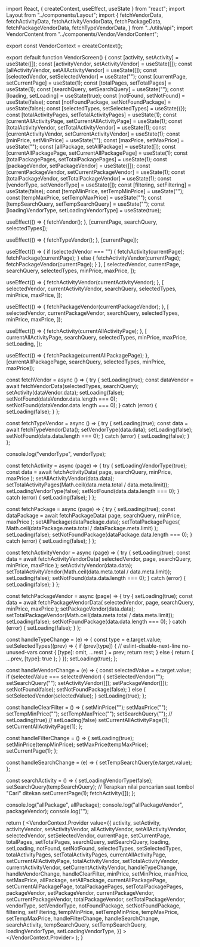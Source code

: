 import React, { createContext, useEffect, useState } from "react";
import Layout from "../components/Layout";
import {
  fetchVendorData,
  fetchActivityData,
  fetchActivityVendorData,
  fetchPackageData,
  fetchPackageVendorData,
  fetchTypeVendorData,
} from "../utils/api";
import VendorContent from "../components/Vendor/VendorContent";

export const VendorContext = createContext();

export default function VendorScreen() {
  const [activity, setActivity] = useState([]);
  const [activityVendor, setActivityVendor] = useState([]);
  const [allActivityVendor, setAllActivityVendor] = useState([]);
  const [selectedVendor, setSelectedVendor] = useState("");
  const [currentPage, setCurrentPage] = useState(1);
  const [totalPages, setTotalPages] = useState(1);
  const [searchQuery, setSearchQuery] = useState("");
  const [loading, setLoading] = useState(true);
  const [notFound, setNotFound] = useState(false);
  const [notFoundPackage, setNotFoundPackage] = useState(false);
  const [selectedTypes, setSelectedTypes] = useState({});
  const [totalActivityPages, setTotalActivityPages] = useState(1);
  const [currentAllActivityPage, setCurrentAllActivityPage] = useState(1);
  const [totalActivityVendor, setTotalActivityVendor] = useState(1);
  const [currentActivityVendor, setCurrentActivityVendor] = useState(1);
  const [minPrice, setMinPrice] = useState("");
  const [maxPrice, setMaxPrice] = useState("");
  const [allPackage, setAllPackage] = useState([]);
  const [currentAllPackagePage, setCurrentAllPackagePage] = useState(1);
  const [totalPackagePages, setTotalPackagePages] = useState(1);
  const [packageVendor, setPackageVendor] = useState([]);
  const [currentPackageVendor, setCurrentPackageVendor] = useState(1);
  const [totalPackageVendor, setTotalPackageVendor] = useState(1);
  const [vendorType, setVendorType] = useState([]);
  const [filtering, setFiltering] = useState(false);
  const [tempMinPrice, setTempMinPrice] = useState("");
  const [tempMaxPrice, setTempMaxPrice] = useState("");
  const [tempSearchQuery, setTempSearchQuery] = useState("");
  const [loadingVendorType, setLoadingVendorType] = useState(true);

  useEffect(() => {
    fetchVendor();
  }, [currentPage, searchQuery, selectedTypes]);

  useEffect(() => {
    fetchTypeVendor();
  }, [currentPage]);

  useEffect(() => {
    if (selectedVendor === "") {
      fetchActivity(currentPage);
      fetchPackage(currentPage);
    } else {
      fetchActivityVendor(currentPage);
      fetchPackageVendor(currentPage);
    }
  }, [
    selectedVendor,
    currentPage,
    searchQuery,
    selectedTypes,
    minPrice,
    maxPrice,
  ]);

  useEffect(() => {
    fetchActivityVendor(currentActivityVendor);
  }, [
    selectedVendor,
    currentActivityVendor,
    searchQuery,
    selectedTypes,
    minPrice,
    maxPrice,
  ]);

  useEffect(() => {
    fetchPackageVendor(currentPackageVendor);
  }, [
    selectedVendor,
    currentPackageVendor,
    searchQuery,
    selectedTypes,
    minPrice,
    maxPrice,
  ]);

  useEffect(() => {
    fetchActivity(currentAllActivityPage);
  }, [
    currentAllActivityPage,
    searchQuery,
    selectedTypes,
    minPrice,
    maxPrice,
    setLoading,
  ]);

  useEffect(() => {
    fetchPackage(currentAllPackagePage);
  }, [currentAllPackagePage, searchQuery, selectedTypes, minPrice, maxPrice]);

  const fetchVendor = async () => {
    try {
      setLoading(true);
      const dataVendor = await fetchVendorData(selectedTypes, searchQuery);
      setActivity(dataVendor.data);
      setLoading(false);
      setNotFound(dataVendor.data.length === 0);
      setNotFound(dataVendor.data.length === 0);
    } catch (error) {
      setLoading(false);
    }
  };

  const fetchTypeVendor = async () => {
    try {
      setLoading(true);
      const data = await fetchTypeVendorData();
      setVendorType(data.data);
      setLoading(false);
      setNotFound(data.data.length === 0);
    } catch (error) {
      setLoading(false);
    }
  };

  console.log("vendorType", vendorType);

  const fetchActivity = async (page) => {
    try {
      setLoadingVendorType(true);
      const data = await fetchActivityData(
        page,
        searchQuery,
        minPrice,
        maxPrice
      );
      setAllActivityVendor(data.data);
      setTotalActivityPages(Math.ceil(data.meta.total / data.meta.limit));
      setLoadingVendorType(false);
      setNotFound(data.data.length === 0);
    } catch (error) {
      setLoading(false);
    }
  };

  const fetchPackage = async (page) => {
    try {
      setLoading(true);
      const dataPackage = await fetchPackageData(
        page,
        searchQuery,
        minPrice,
        maxPrice
      );
      setAllPackage(dataPackage.data);
      setTotalPackagePages(
        Math.ceil(dataPackage.meta.total / dataPackage.meta.limit)
      );
      setLoading(false);
      setNotFoundPackage(dataPackage.data.length === 0);
    } catch (error) {
      setLoading(false);
    }
  };

  const fetchActivityVendor = async (page) => {
    try {
      setLoading(true);
      const data = await fetchActivityVendorData(
        selectedVendor,
        page,
        searchQuery,
        minPrice,
        maxPrice
      );
      setActivityVendor(data.data);
      setTotalActivityVendor(Math.ceil(data.meta.total / data.meta.limit));
      setLoading(false);
      setNotFound(data.data.length === 0);
    } catch (error) {
      setLoading(false);
    }
  };

  const fetchPackageVendor = async (page) => {
    try {
      setLoading(true);
      const data = await fetchPackageVendorData(
        selectedVendor,
        page,
        searchQuery,
        minPrice,
        maxPrice
      );
      setPackageVendor(data.data);
      setTotalPackageVendor(Math.ceil(data.meta.total / data.meta.limit));
      setLoading(false);
      setNotFoundPackage(data.data.length === 0);
    } catch (error) {
      setLoading(false);
    }
  };

  const handleTypeChange = (e) => {
    const type = e.target.value;
    setSelectedTypes((prev) => {
      if (prev[type]) {
        // eslint-disable-next-line no-unused-vars
        const { [type]: omit, ...rest } = prev;
        return rest;
      } else {
        return { ...prev, [type]: true };
      }
    });
    setLoading(true);
  };

  const handleVendorChange = (e) => {
    const selectedValue = e.target.value;
    if (selectedValue === selectedVendor) {
      setSelectedVendor("");
      setSearchQuery("");
      setActivityVendor([]);
      setPackageVendor([]);
      setNotFound(false);
      setNotFoundPackage(false);
    } else {
      setSelectedVendor(selectedValue);
    }
    setLoading(true);
  };

  const handleClearFilter = () => {
    setMinPrice("");
    setMaxPrice("");
    setTempMinPrice("");
    setTempMaxPrice("");
    setSearchQuery("");
    // setLoading(true)
    // setLoading(false)
    setCurrentAllActivityPage(1);
    setCurrentAllActivityPage(1);
  };

  const handleFilterChange = () => {
    setLoading(true);
    setMinPrice(tempMinPrice);
    setMaxPrice(tempMaxPrice);
    setCurrentPage(1);
  };

  const handleSearchChange = (e) => {
    setTempSearchQuery(e.target.value);
  };

  const searchActivity = () => {
    setLoadingVendorType(false);
    setSearchQuery(tempSearchQuery); // Terapkan nilai pencarian saat tombol "Cari" ditekan
    setCurrentPage(1);
    fetchActivity([]);
  };

  console.log("allPackage", allPackage);
  console.log("allPackageVendor", packageVendor);
  console.log("");

  return (
    <Layout>
      <VendorContext.Provider
        value={{
          activity,
          setActivity,
          activityVendor,
          setActivityVendor,
          allActivityVendor,
          setAllActivityVendor,
          selectedVendor,
          setSelectedVendor,
          currentPage,
          setCurrentPage,
          totalPages,
          setTotalPages,
          searchQuery,
          setSearchQuery,
          loading,
          setLoading,
          notFound,
          setNotFound,
          selectedTypes,
          setSelectedTypes,
          totalActivityPages,
          setTotalActivityPages,
          currentAllActivityPage,
          setCurrentAllActivityPage,
          totalActivityVendor,
          setTotalActivityVendor,
          currentActivityVendor,
          setCurrentActivityVendor,
          handleTypeChange,
          handleVendorChange,
          handleClearFilter,
          minPrice,
          setMinPrice,
          maxPrice,
          setMaxPrice,
          allPackage,
          setAllPackage,
          currentAllPackagePage,
          setCurrentAllPackagePage,
          totalPackagePages,
          setTotalPackagePages,
          packageVendor,
          setPackageVendor,
          currentPackageVendor,
          setCurrentPackageVendor,
          totalPackageVendor,
          setTotalPackageVendor,
          vendorType,
          setVendorType,
          notFoundPackage,
          setNotFoundPackage,
          filtering,
          setFiltering,
          tempMinPrice,
          setTempMinPrice,
          tempMaxPrice,
          setTempMaxPrice,
          handleFilterChange,
          handleSearchChange,
          searchActivity,
          tempSearchQuery,
          setTempSearchQuery,
          loadingVendorType,
          setLoadingVendorType,
        }}
      >
        <VendorContent />
      </VendorContext.Provider>
    </Layout>
  );
}
